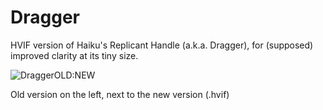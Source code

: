 # Dragger
HVIF version of Haiku's Replicant Handle (a.k.a. Dragger), for (supposed) improved clarity at its tiny size.

![DraggerOLD:NEW](https://user-images.githubusercontent.com/5268574/231506702-5c8b392c-7380-45fb-8d5c-56b8a6861c8d.png)

Old version on the left, next to the new version (.hvif)
